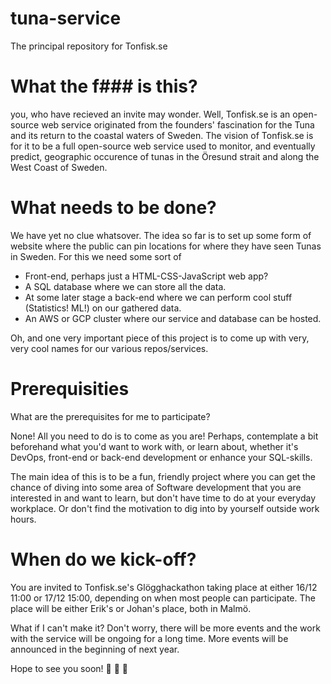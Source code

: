 # tuna-service

The principal repository for Tonfisk.se

# What the f### is this? 

you, who have recieved an invite may wonder. Well, Tonfisk.se is an open-source web service originated from 
the founders' fascination for the Tuna and its return to the coastal waters of Sweden. 
The vision of Tonfisk.se is for it to be a full open-source web service used to monitor, and eventually predict, 
geographic occurence of tunas in the Öresund strait and along the West Coast of Sweden. 

# What needs to be done? 

We have yet no clue whatsover. The idea so far is to set up some form of website where the public 
can pin locations for where they have seen Tunas in Sweden. For this we need some sort of

* Front-end, perhaps just a HTML-CSS-JavaScript web app?
* A  SQL database where we can store all the data.
* At some later stage a back-end where we can  perform cool stuff (Statistics! ML!) on our
  gathered data.
* An AWS or GCP cluster where our service and database can be hosted.

Oh, and one very important piece of this project is to come up with very, very cool names for our
various repos/services.

# Prerequisities 

What are the prerequisites for me to participate? 

None! All you need to do is to come as you are! Perhaps, contemplate a bit beforehand 
what you'd want to work with, or learn about, whether it's DevOps, front-end or back-end development or 
enhance your SQL-skills. 

The main idea of this is to be a fun, friendly project where you can get the chance of diving into some 
area of Software development that you are interested in and want to learn, but don't have time to do at your 
everyday workplace. Or don't find the motivation to dig into by yourself outside work hours. 

# When do we kick-off? 

You are invited to Tonfisk.se's Glögghackathon taking place at either 16/12 11:00 or 17/12 15:00, depending 
on when most people can participate. The place will be either Erik's or Johan's place, both in Malmö. 

What if I can't make it? 
Don't worry, there will be more events and the work with the service will be ongoing for a long time. 
More events will be announced in the beginning of next year. 

Hope to see you soon! 🎅 🎅 🎅

